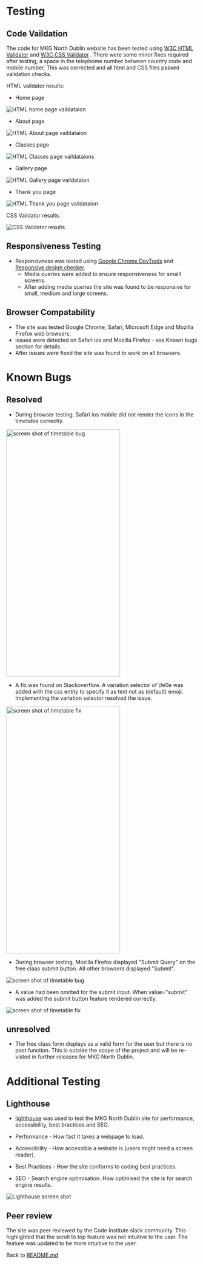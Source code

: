# Testing

## Code Vaildation
The code for MKG North Dublin website has been tested using [W3C HTML Validator](https://validator.w3.org/) and [W3C CSS Validator](https://jigsaw.w3.org/css-validator/) . There were some minor fixes required after testing, a space in the telephome number between country code and mobile number. This was corrected and all html and CSS files passed validation checks.

HTML vaildator results:

- Home page 

![HTML home page vaildataion](/docs/readme-images/html-validator.png)

 - About page

 ![HTML About page vaildataion](/docs/readme-images/html-validator.png)

 - Classes page

 ![HTML Classes page vaildataions](/docs/readme-images/html-validator.png)

 - Gallery page

 ![HTML Gallery page vaildataion](/docs/readme-images/html-validator.png)

 - Thank you page

 ![HTML Thank you page vaildataion](/docs/readme-images/html-validator.png)



 CSS Vaildator results:

 ![CSS Vaildator results](/docs/readme-images/css-validator.png)


 ## Responsiveness Testing
- Responsivness was tested using [Google Chrome DevTools](https://developer.chrome.com/docs/devtools/) and [Responsive design checker](https://responsivedesignchecker.com/). 
    - Media queries were added to ensure responsiveness for smalll screens. 
    - After adding media queries the site was found to be responsive for small, medium and large screens.

## Browser Compatability

- The site was tested Google Chrome, Safari, Microsoft Edge and Mozilla Firefox web browsers. 
- issues were detected on Safari ios and Mozilla Firefox - see Known bugs section for details. 
- After issues were fixed the site was found to work on all browsers. 


# Known Bugs

## Resolved
- During browser testing, Safari ios mobile did not render the icons in the timetable correctly.


<img src="docs/readme-images/timetable-bug.png" width="300" height="650" alt="screen shot of timetable bug"/>


- A fix was found on Stackoverflow. A variation selector of \fe0e was added with the css entity to specify it as text not as (default) emoji. Implementing the variation selector resolved the issue.


<img src="docs/readme-images/timetable-fix.png" width="300" height="650" alt="screen shot of timetable fix"/>





- During browser testing, Mozilla Firefox displayed "Submit Query" on the free claas submit button. All other browsers displayed "Submit".


![screen shot of timetable bug](docs/readme-images/firefox-submit-query.png)


- A value had been omitted for the submit input. When value="submit" was added the submit button feature rendered correctly.

![screen shot of timetable fix](docs/readme-images/firefox-submit-fix.png)


## unresolved
- The free class form displays as a valid form for the user but there is no post function. This is outside the scope of the project and will be re-visted in further releases for MKG North Dublin.

# Additional Testing

## Lighthouse
- [lighthouse](https://developers.google.com/web/tools/lighthouse) was used to test the MKG North Dublin site for performance, accessibility, best bractices and SEO.

- Performance - How fast it takes a webpage to load.
- Accessibility - How accessible a website is (users might need a screen reader).
- Best Practices - How the site conforms to coding best practices.
- SEO - Search engine optimisation. How optimised the site is for search engine results.


![Lighthouse screen shot](/docs/readme-images/lighthouse.png)

## Peer review
The site was peer reviewed by the Code Institute slack community. This highlighted that the scroll to top feature was not intuitive to the user. The feature was updated to be more intuitive to the user.

Back to [README.md](README.md)
